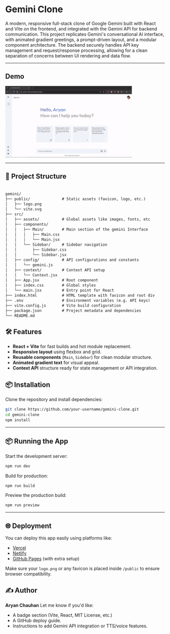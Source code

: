 # Gemini Clone

A modern, responsive full-stack clone of Google Gemini built with React and Vite on the frontend, and integrated with the Gemini API for backend communication. This project replicates Gemini's conversational AI interface, with animated gradient greetings, a prompt-driven layout, and a modular component architecture.
The backend securely handles API key management and request/response processing, allowing for a clean separation of concerns between UI rendering and data flow.

---

## Demo

![Gemini Clone Demo](./Gemini.gif)

---

## 📁 Project Structure

```

gemini/
├── public/              # Static assets (favicon, logo, etc.)
│   ├── logo.png
│   └── vite.svg
├── src/
│   ├── assets/          # Global assets like images, fonts, etc 
│   ├── components/
│   │   ├── Main/        # Main section of the gemini Interface
│   │   │   ├── Main.css
│   │   │   └── Main.jsx
│   │   └── Sidebar/     # Sidebar navigation
│   │       ├── Sidebar.css
│   │       └── Sidebar.jsx
│   ├── config/          # API configurations and constants
│   │   └── gemini.js
│   ├── context/         # Context API setup
│   │   └── Context.jsx
│   ├── App.jsx          # Root component
│   ├── index.css        # Global styles
│   └── main.jsx         # Entry point for React
├── index.html           # HTML template with favicon and root div
├── .env                 # Environment variables (e.g. API keys)
├── vite.config.js       # Vite build configuration
├── package.json         # Project metadata and dependencies
└── README.md

````
## 🛠️ Features

- **React + Vite** for fast builds and hot module replacement.
- **Responsive layout** using flexbox and grid.
- **Reusable components** (`Main`, `Sidebar`) for clean modular structure.
- **Animated gradient text** for visual appeal.
- **Context API** structure ready for state management or API integration.

## 📦 Installation

Clone the repository and install dependencies:

```bash
git clone https://github.com/your-username/gemini-clone.git
cd gemini-clone
npm install
````

---

## 📦 Running the App

Start the development server:

```bash
npm run dev
```

Build for production:

```bash
npm run build
```

Preview the production build:

```bash
npm run preview
```

---

## 🌐 Deployment

You can deploy this app easily using platforms like:

* [Vercel](https://vercel.com/)
* [Netlify](https://netlify.com/)
* [GitHub Pages](https://pages.github.com/) (with extra setup)

Make sure your `logo.png` or any favicon is placed inside `/public` to ensure browser compatibility.


## ✍️ Author
**Aryan Chauhan**
Let me know if you'd like:
- A badge section (Vite, React, MIT License, etc.)
- A GitHub deploy guide.
- Instructions to add Gemini API integration or TTS/voice features.
